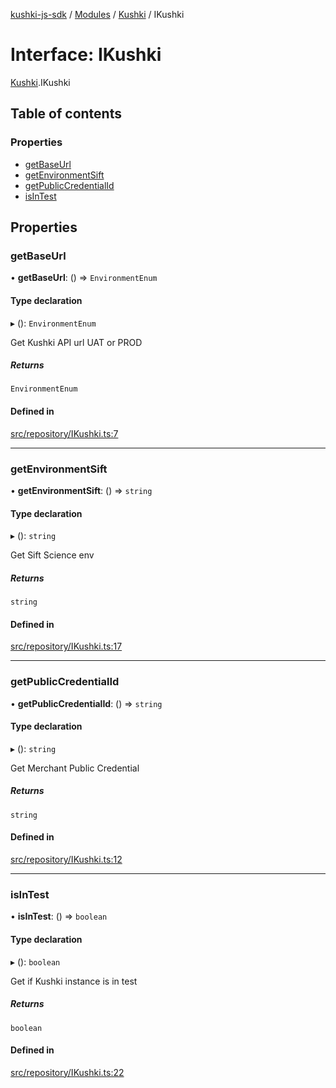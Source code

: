 [kushki-js-sdk](../README.md) / [Modules](../modules.md) / [Kushki](../modules/Kushki.md) / IKushki

# Interface: IKushki

[Kushki](../modules/Kushki.md).IKushki

## Table of contents

### Properties

- [getBaseUrl](Kushki.IKushki.md#getbaseurl)
- [getEnvironmentSift](Kushki.IKushki.md#getenvironmentsift)
- [getPublicCredentialId](Kushki.IKushki.md#getpubliccredentialid)
- [isInTest](Kushki.IKushki.md#isintest)

## Properties

### getBaseUrl

• **getBaseUrl**: () => `EnvironmentEnum`

#### Type declaration

▸ (): `EnvironmentEnum`

Get Kushki API url UAT or PROD

##### Returns

`EnvironmentEnum`

#### Defined in

[src/repository/IKushki.ts:7](https://github.com/ksh-js-sdk-dev/kushki-js-sdk/blob/58b0a1b/src/repository/IKushki.ts#L7)

___

### getEnvironmentSift

• **getEnvironmentSift**: () => `string`

#### Type declaration

▸ (): `string`

Get Sift Science env

##### Returns

`string`

#### Defined in

[src/repository/IKushki.ts:17](https://github.com/ksh-js-sdk-dev/kushki-js-sdk/blob/58b0a1b/src/repository/IKushki.ts#L17)

___

### getPublicCredentialId

• **getPublicCredentialId**: () => `string`

#### Type declaration

▸ (): `string`

Get Merchant Public Credential

##### Returns

`string`

#### Defined in

[src/repository/IKushki.ts:12](https://github.com/ksh-js-sdk-dev/kushki-js-sdk/blob/58b0a1b/src/repository/IKushki.ts#L12)

___

### isInTest

• **isInTest**: () => `boolean`

#### Type declaration

▸ (): `boolean`

Get if Kushki instance is in test

##### Returns

`boolean`

#### Defined in

[src/repository/IKushki.ts:22](https://github.com/ksh-js-sdk-dev/kushki-js-sdk/blob/58b0a1b/src/repository/IKushki.ts#L22)
